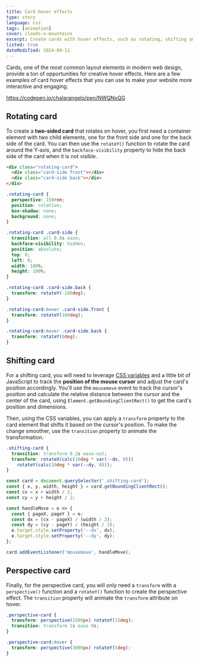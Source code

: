 ```yaml
---
title: Card hover effects
type: story
language: css
tags: [animation]
cover: clouds-n-mountains
excerpt: Create cards with hover effects, such as rotating, shifting and perspective transforms.
listed: true
dateModified: 2024-09-11
---
```


Cards, one of the most common layout elements in modern web design, provide a ton of opportunities for creative hover effects. Here are a few examples of card hover effects that you can use to make your website more interactive and engaging.

https://codepen.io/chalarangelo/pen/NWQNxQG


## Rotating card

To create a **two-sided card** that rotates on hover, you first need a container element with two child elements, one for the front side and one for the back side of the card. You can then use the `rotateY()` function to rotate the card around the Y-axis, and the `backface-visibility` property to hide the back side of the card when it is not visible.

```html
<div class="rotating-card">
  <div class="card-side front"></div>
  <div class="card-side back"></div>
</div>
```

```css
.rotating-card {
  perspective: 150rem;
  position: relative;
  box-shadow: none;
  background: none;
}

.rotating-card .card-side {
  transition: all 0.8s ease;
  backface-visibility: hidden;
  position: absolute;
  top: 0;
  left: 0;
  width: 100%;
  height: 100%;
}

.rotating-card .card-side.back {
  transform: rotateY(-180deg);
}

.rotating-card:hover .card-side.front {
  transform: rotateY(180deg);
}

.rotating-card:hover .card-side.back {
  transform: rotateY(0deg);
}
```

## Shifting card

For a shifting card, you will need to leverage [CSS variables](/css/s/variables) and a little bit of JavaScript to track the **position of the mouse cursor** and adjust the card's position accordingly. You'll use the `mousemove` event to track the cursor's position and calculate the relative distance between the cursor and the center of the card, using `Element.getBoundingClientRect()` to get the card's position and dimensions.

Then, using the CSS variables, you can apply a `transform` property to the card element that shifts it based on the cursor's position. To make the change smoother, use the `transition` property to animate the transformation.

```css
.shifting-card {
  transition: transform 0.2s ease-out;
  transform: rotateX(calc(10deg * var(--dx, 0)))
    rotateY(calc(10deg * var(--dy, 0)));
}
```

```js
const card = document.querySelector('.shifting-card');
const { x, y, width, height } = card.getBoundingClientRect();
const cx = x + width / 2;
const cy = y + height / 2;

const handleMove = e => {
  const { pageX, pageY } = e;
  const dx = (cx - pageX) / (width / 2);
  const dy = (cy - pageY) / (height / 2);
  e.target.style.setProperty('--dx', dx);
  e.target.style.setProperty('--dy', dy);
};

card.addEventListener('mousemove', handleMove);
```

## Perspective card

Finally, for the perspective card, you will only need a `transform` with a `perspective()` function and a `rotateY()` function to create the perspective effect. The `transition` property will animate the `transform` attribute on hover.

```css
.perspective-card {
  transform: perspective(1500px) rotateY(15deg);
  transition: transform 1s ease 0s;
}

.perspective-card:hover {
  transform: perspective(3000px) rotateY(5deg);
}
```
